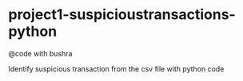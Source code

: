 # project1-suspicioustransactions-python
@code with bushra

Identify suspicious transaction from the csv file with python code
